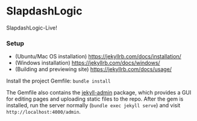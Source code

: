 # SlapdashLogic
SlapdashLogic-Live!

### Setup

- (Ubuntu/Mac OS installation) https://jekyllrb.com/docs/installation/
- (Windows installation) https://jekyllrb.com/docs/windows/
- (Building and previewing site) https://jekyllrb.com/docs/usage/

Install the project Gemfile: `bundle install`

The Gemfile also contains the [jekyll-admin](https://github.com/jekyll/jekyll-admin) package, which provides a GUI for editing pages and uploading static files to the repo. After the gem is installed, run the server normally (`bundle exec jekyll serve`) and visit `http://localhost:4000/admin`.
